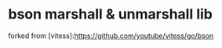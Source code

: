 bson marshall & unmarshall lib
==============================

forked from [vitess]:https://github.com/youtube/vitess/go/bson
